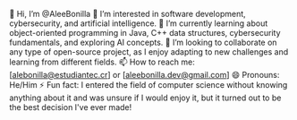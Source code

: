 👋 Hi, I’m @AleeBonilla
👀 I’m interested in software development, cybersecurity, and artificial intelligence.
🌱 I’m currently learning about object-oriented programming in Java, C++ data structures, cybersecurity fundamentals, and exploring AI concepts.
💞️ I’m looking to collaborate on any type of open-source project, as I enjoy adapting to new challenges and learning from different fields.
📫 How to reach me: [alebonilla@estudiantec.cr] or [aleebonilla.dev@gmail.com]
😄 Pronouns: He/Him
⚡ Fun fact: I entered the field of computer science without knowing anything about it and was unsure if I would enjoy it, but it turned out to be the best decision I've ever made!

<!---
AleeBonilla/AleeBonilla is a ✨ special ✨ repository because its `README.md` (this file) appears on your GitHub profile.
You can click the Preview link to take a look at your changes.
--->
